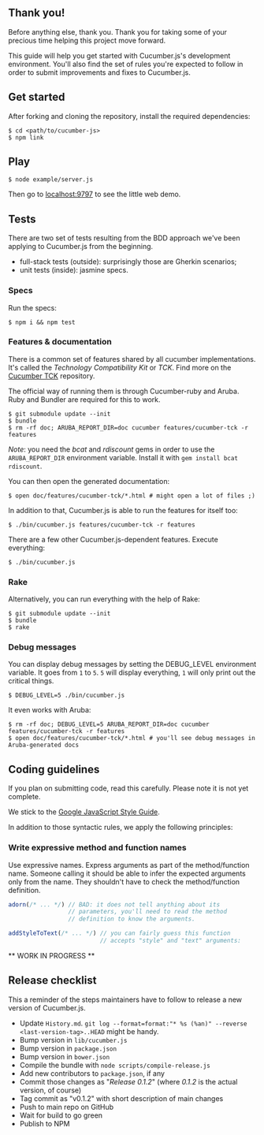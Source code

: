 ## Thank you!

Before anything else, thank you. Thank you for taking some of your precious time helping this project move forward.

This guide will help you get started with Cucumber.js's development environment. You'll also find the set of rules you're expected to follow in order to submit improvements and fixes to Cucumber.js.

## Get started

After forking and cloning the repository, install the required dependencies:

    $ cd <path/to/cucumber-js>
    $ npm link

## Play

    $ node example/server.js

Then go to [localhost:9797](http://localhost:9797/) to see the little web demo.

## Tests

There are two set of tests resulting from the BDD approach we've been applying to Cucumber.js from the beginning.

* full-stack tests (outside): surprisingly those are Gherkin scenarios;
* unit tests (inside): jasmine specs.

### Specs

Run the specs:

    $ npm i && npm test

### Features & documentation

There is a common set of features shared by all cucumber implementations. It's called the *Technology Compatibility Kit* or *TCK*. Find more on the [Cucumber TCK](http://github.com/cucumber/cucumber-tck) repository.

The official way of running them is through Cucumber-ruby and Aruba. Ruby and Bundler are required for this to work.

    $ git submodule update --init
    $ bundle
    $ rm -rf doc; ARUBA_REPORT_DIR=doc cucumber features/cucumber-tck -r features

*Note*: you need the *bcat* and *rdiscount* gems in order to use the `ARUBA_REPORT_DIR` environment variable. Install it with `gem install bcat rdiscount`.

You can then open the generated documentation:

    $ open doc/features/cucumber-tck/*.html # might open a lot of files ;)

In addition to that, Cucumber.js is able to run the features for itself too:

    $ ./bin/cucumber.js features/cucumber-tck -r features

There are a few other Cucumber.js-dependent features. Execute everything:

    $ ./bin/cucumber.js

### Rake

Alternatively, you can run everything with the help of Rake:

    $ git submodule update --init
    $ bundle
    $ rake

### Debug messages

You can display debug messages by setting the DEBUG_LEVEL environment variable. It goes from `1` to `5`. `5` will display everything, `1` will only print out the critical things.

    $ DEBUG_LEVEL=5 ./bin/cucumber.js

It even works with Aruba:

    $ rm -rf doc; DEBUG_LEVEL=5 ARUBA_REPORT_DIR=doc cucumber features/cucumber-tck -r features
    $ open doc/features/cucumber-tck/*.html # you'll see debug messages in Aruba-generated docs


## Coding guidelines

If you plan on submitting code, read this carefully. Please note it is not yet complete.

We stick to the [Google JavaScript Style Guide](http://google-styleguide.googlecode.com/svn/trunk/javascriptguide.xml).

In addition to those syntactic rules, we apply the following principles:

### Write expressive method and function names

Use expressive names. Express arguments as part of the method/function name. Someone calling it should be able to infer the expected arguments only from the name. They shouldn't have to check the method/function definition.

``` javascript
adorn(/* ... */) // BAD: it does not tell anything about its
                 // parameters, you'll need to read the method
                 // definition to know the arguments.

addStyleToText(/* ... */) // you can fairly guess this function
                          // accepts "style" and "text" arguments:
```

** WORK IN PROGRESS **

## Release checklist

This a reminder of the steps maintainers have to follow to release a new version of Cucumber.js.

* Update `History.md`. `git log --format=format:"* %s (%an)" --reverse <last-version-tag>..HEAD` might be handy.
* Bump version in `lib/cucumber.js`
* Bump version in `package.json`
* Bump version in `bower.json`
* Compile the bundle with `node scripts/compile-release.js`
* Add new contributors to `package.json`, if any
* Commit those changes as "*Release 0.1.2*" (where *0.1.2* is the actual version, of course)
* Tag commit as "v0.1.2" with short description of main changes
* Push to main repo on GitHub
* Wait for build to go green
* Publish to NPM
